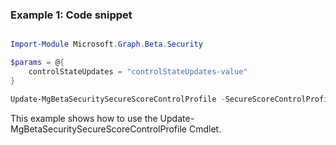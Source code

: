 ### Example 1: Code snippet

```powershell

Import-Module Microsoft.Graph.Beta.Security

$params = @{
	controlStateUpdates = "controlStateUpdates-value"
}

Update-MgBetaSecuritySecureScoreControlProfile -SecureScoreControlProfileId $secureScoreControlProfileId -BodyParameter $params

```
This example shows how to use the Update-MgBetaSecuritySecureScoreControlProfile Cmdlet.

